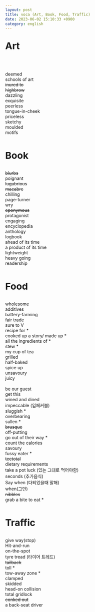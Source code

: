 ```yaml
---
layout: post
title: voca (Art, Book, Food, Traffic)
date: 2023-06-02 15:10:33 +0900
category: english
---
```

<p style="font-size:30px;"><b> Art </b></p>
<br/>
<br/>
deemed
<br/>
schools of art
<br/>
<del> inured to </del>
<br/>
<del> highbrow </del>
<br/>
dazzling
<br/>
exquisite
<br/>
peerless
<br/>
tongue-in-cheek
<br/>
priceless
<br/>
sketchy
<br/>
moulded
<br/>
motifs
<br/>
<br/>
<p style="font-size:30px;"><b> Book </b></p>
<del> blurbs </del>
<br/>
poignant
<br/>
<del> lugubrious </del>
<br/>
<del> macabre </del>
<br/>
chilling
<br/>
page-turner
<br/>
wry
<br/>
<del> eponymous </del>
<br/>
protagonist
<br/>
engaging
<br/>
encyclopedia
<br/>
anthology
<br/>
logbook
<br/>
ahead of its time
<br/>
a product of its time
<br/>
lightweight
<br/>
heavy going
<br/>
readership
<br/>
<br/>

<p style="font-size:30px;"><b> Food </b></p>
wholesome
<br/>
additives
<br/>
battery-farming
<br/>
fair trade
<br/>
sure to V 
<br/>
recipe for *
<br/>
cooked up a story/ made up *
<br/>
all the ingredients of *
<br/>
stew *
<br/>
my cup of tea
<br/>
grilled
<br/>
half-baked
<br/>
spice up
<br/>
unsavoury
<br/>
juicy
<br/>
<br/>
be our guest
<br/>
get this
<br/>
wined and dined
<br/>
impeccable (임페커블)
<br/>
sluggish *
<br/>
overbearing
<br/>
sullen *
<br/>
<del> brusque </del>
<br/>
off-putting
<br/>
go out of their way *
<br/>
count the calories
<br/>
savoury
<br/>
fussy eater *
<br/>
<del> teetotal </del>
<br/>
dietary requirements
<br/>
take a pot luck (있는 그대로 먹어야함)
<br/>
seconds (추가음식)
<br/>
Say when (다되었을때 말해)
<br/>
when(그만)
<br/>
<del> nibbles </del>
<br/>
grab a bite to eat *
<br/>
<br/>
<p style="font-size:30px;"><b> Traffic </b></p>
give way(stop)
<br/>
Hit-and-run
<br/>
on-the-spot
<br/>
tyre tread (타이어 트레드)
<br/>
<del> tailback </del>
<br/>
toll *
<br/>
tow-away zone *
<br/>
clamped
<br/>
skidded
<br/>
head-on collision
<br/>
total gridlock
<br/>
<del> conked out </del>
<br/>
a back-seat driver